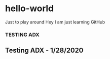 # hello-world
Just to play around
Hey I am just learning GitHub
### TESTING ADX
## Testing ADX - 1/28/2020
